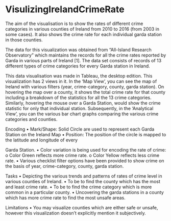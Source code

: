 # VisulizingIrelandCrimeRate

The aim of the visualisation is to show the rates of different crime categories in various counties of
Ireland from 2010 to 2016 (from 2003 in some cases). It also shows the crime rate for each individual
garda station in those counties.

The data for this visualization was obtained from “All-Island Research Observatory” which maintains
the records for all the crime rates reported by Garda in various parts of Ireland [1]. The data set
consists of records of 13 different types of crime categories for every Garda station in Ireland.

This data visualisation was made in Tableau, the desktop edition. This visualization has 2 views in it.
In the ‘Map View’, you can see the map of Ireland with various filters (year, crime-category, county,
garda station). On hovering the map over a county, it shows the total crime rate for that county
including a breakdown of the statistics for all the 13 crime categories. Similarly, hovering the mouse
over a Garda Station, would show the crime statistic for only that individual station. Subsequently, in
the ‘Analytical View’, you can the various bar chart graphs comparing the various crime categories
and counties.

Encoding
• Mark/Shape: Solid Circle are used to represent each Garda Station on the Ireland Map
• Position: The position of the circle is mapped to the latitude and longitude of every

Garda Station.
• Color variation is being used for encoding the rate of crime:
o Color Green reflects more crime rate.
o Color Yellow reflects less crime rate.
• Various checklist filter options have been provided to show crime on the basis of year,
crime-category, county, garda station.

Tasks
• Depicting the various trends and patterns of rates of crime level in various counties of
Ireland.
• To be to find the county which has the most and least crime rate.
• To be to find the crime category which is more common in a particular county.
• Uncovering the garda stations in a county which has more crime rate to find the most
unsafe areas.

Limitations
• You may visualize counties which are either safe or unsafe, however this visualization
doesn’t explicitly mention it subjectively.
